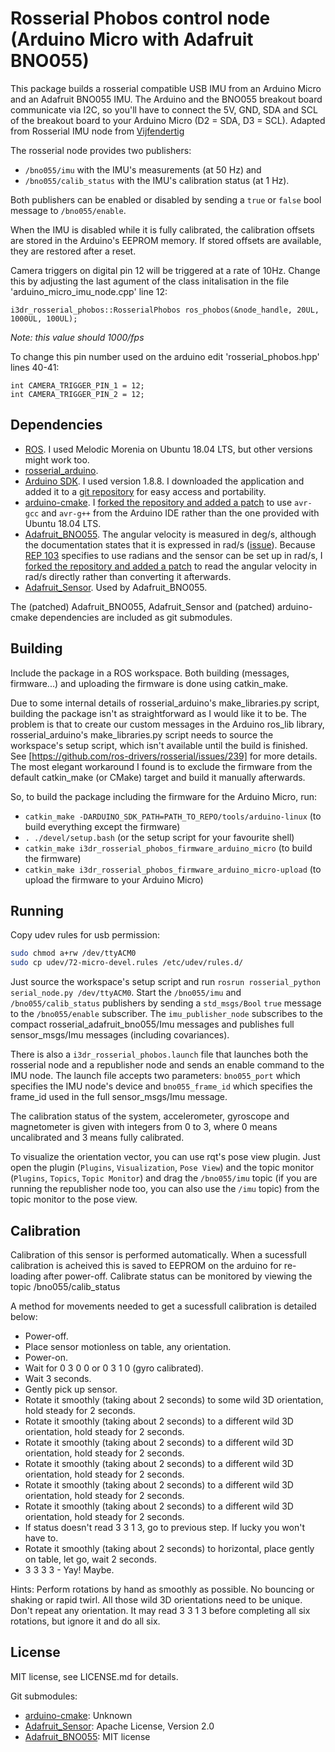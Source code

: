 # Rosserial Phobos control node (Arduino Micro with Adafruit BNO055)

This package builds a rosserial compatible USB IMU from an Arduino Micro and an Adafruit BNO055 IMU. The Arduino and the BNO055 breakout board communicate via I2C, so you'll have to connect the 5V, GND, SDA and SCL of the breakout board to your Arduino Micro (D2 = SDA, D3 = SCL). Adapted from Rosserial IMU node from [Vijfendertig](https://github.com/Vijfendertig/rosserial_adafruit_bno055)

The rosserial node provides two publishers:

- `/bno055/imu` with the IMU's measurements (at 50 Hz) and
- `/bno055/calib_status` with the IMU's calibration status (at 1 Hz).

Both publishers can be enabled or disabled by sending a `true` or `false` bool message to `/bno055/enable`.

When the IMU is disabled while it is fully calibrated, the calibration offsets are stored in the Arduino's EEPROM memory. If stored offsets are available, they are restored after a reset.

Camera triggers on digital pin 12 will be triggered at a rate of 10Hz. Change this by adjusting the last agument of the class initalisation in the file 'arduino_micro_imu_node.cpp' line 12:
```
i3dr_rosserial_phobos::RosserialPhobos ros_phobos(&node_handle, 20UL, 1000UL, 100UL);
```
*Note: this value should 1000/fps*

To change this pin number used on the arduino edit 'rosserial_phobos.hpp' lines 40-41:
```
int CAMERA_TRIGGER_PIN_1 = 12;
int CAMERA_TRIGGER_PIN_2 = 12;
```

## Dependencies

- [ROS](http://www.ros.org/). I used Melodic Morenia on Ubuntu 18.04 LTS, but other versions might work too.
- [rosserial_arduino](http://wiki.ros.org/rosserial_arduino).
- [Arduino SDK](https://www.arduino.cc/en/main/software). I used version 1.8.8. I downloaded the application and added it to a [git repository](https://github.com/i3drobotics/arduino-linux.git) for easy access and portability. 
- [arduino-cmake](https://github.com/queezythegreat/arduino-cmake). I [forked the repository and added a patch](https://github.com/Vijfendertig/arduino-cmake) to use `avr-gcc` and `avr-g++` from the Arduino IDE rather than the one provided with Ubuntu 18.04 LTS.
- [Adafruit_BNO055](https://github.com/adafruit/Adafruit_BNO055). The angular velocity is measured in deg/s, although the documentation states that it is expressed in rad/s ([issue](https://github.com/adafruit/Adafruit_BNO055/issues/50)). Because [REP 103](www.ros.org/reps/rep-0103.html) specifies to use radians and the sensor can be set up in rad/s, I [forked the repository and added a patch](https://github.com/Vijfendertig/Adafruit_BNO055) to read the angular velocity in rad/s directly rather than converting it afterwards.
- [Adafruit_Sensor](https://github.com/adafruit/Adafruit_Sensor). Used by Adafruit_BNO055.

The (patched) Adafruit_BNO055, Adafruit_Sensor and (patched) arduino-cmake dependencies are included as git submodules.

## Building

Include the package in a ROS workspace. Both building (messages, firmware...) and uploading the firmware is done using catkin_make.

Due to some internal details of rosserial_arduino's make_libraries.py script, building the package isn't as straightforward as I would like it to be. The problem is that to create our custom messages in the Arduino ros_lib library, rosserial_arduino's make_libraries.py script needs to source the workspace's setup script, which isn't available until the build is finished. See [https://github.com/ros-drivers/rosserial/issues/239] for more details. 
The most elegant workaround I found is to exclude the firmware from the default catkin_make (or CMake) target and build it manually afterwards.

So, to build the package including the firmware for the Arduino Micro, run:

- `catkin_make -DARDUINO_SDK_PATH=PATH_TO_REPO/tools/arduino-linux` (to build everything except the firmware)
- `. ./devel/setup.bash` (or the setup script for your favourite shell)
- `catkin_make i3dr_rosserial_phobos_firmware_arduino_micro` (to build the firmware)
- `catkin_make i3dr_rosserial_phobos_firmware_arduino_micro-upload` (to upload the firmware to your Arduino Micro)

## Running

Copy udev rules for usb permission:

```bash
sudo chmod a+rw /dev/ttyACM0
sudo cp udev/72-micro-devel.rules /etc/udev/rules.d/
```

Just source the workspace's setup script and run `rosrun rosserial_python serial_node.py /dev/ttyACM0`. Start the `/bno055/imu` and `/bno055/calib_status` publishers by sending a `std_msgs/Bool` `true` message to the `/bno055/enable` subscriber. The `imu_publisher_node` subscribes to the compact rosserial_adafruit_bno055/Imu messages and publishes full sensor_msgs/Imu messages (including covariances).

There is also a `i3dr_rosserial_phobos.launch` file that launches both the rosserial node and a republisher node and sends an enable command to the IMU node. The launch file accepts two parameters: `bno055_port` which specifies the IMU node's device and `bno055_frame_id` which specifies the frame_id used in the full sensor_msgs/Imu message.

The calibration status of the system, accelerometer, gyroscope and magnetometer is given with integers from 0 to 3, where 0 means uncalibrated and 3 means fully calibrated.

To visualize the orientation vector, you can use rqt's pose view plugin. Just open the plugin (`Plugins`, `Visualization`, `Pose View`) and the topic monitor (`Plugins`, `Topics`, `Topic Monitor`) and drag the `/bno055/imu` topic (if you are running the republisher node too, you can also use the `/imu` topic) from the topic monitor to the pose view.

## Calibration

Calibration of this sensor is performed automatically. When a sucessfull calibration is acheived this is saved to EEPROM on the arduino for re-loading after power-off. 
Calibrate status can be monitored by viewing the topic /bno055/calib_status

A method for movements needed to get a sucessfull calibration is detailed below:
- Power-off.
- Place sensor motionless on table, any orientation.
- Power-on.
- Wait for 0 3 0 0 or 0 3 1 0 (gyro calibrated).
- Wait 3 seconds.
- Gently pick up sensor.
- Rotate it smoothly (taking about 2 seconds) to some wild 3D orientation, hold steady for 2 seconds.
- Rotate it smoothly (taking about 2 seconds) to a different wild 3D orientation, hold steady for 2 seconds.
- Rotate it smoothly (taking about 2 seconds) to a different wild 3D orientation, hold steady for 2 seconds.
- Rotate it smoothly (taking about 2 seconds) to a different wild 3D orientation, hold steady for 2 seconds.
- Rotate it smoothly (taking about 2 seconds) to a different wild 3D orientation, hold steady for 2 seconds.
- Rotate it smoothly (taking about 2 seconds) to a different wild 3D orientation, hold steady for 2 seconds.
- If status doesn't read 3 3 1 3, go to previous step. If lucky you won't have to.
- Rotate it smoothly (taking about 2 seconds) to horizontal, place gently on table, let go, wait 2 seconds.
- 3 3 3 3 - Yay! Maybe.

Hints:
Perform rotations by hand as smoothly as possible. No bouncing or shaking or rapid twirl.
All those wild 3D orientations need to be unique. Don't repeat any orientation.
It may read 3 3 1 3 before completing all six rotations, but ignore it and do all six.

## License

MIT license, see LICENSE.md for details.

Git submodules:

- [arduino-cmake](https://github.com/queezythegreat/arduino-cmake): Unknown
- [Adafruit_Sensor](https://github.com/adafruit/Adafruit_Sensor): Apache License, Version 2.0
- [Adafruit_BNO055](https://github.com/adafruit/Adafruit_BNO055): MIT license
